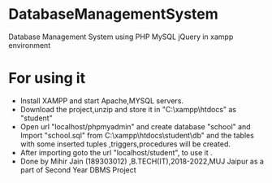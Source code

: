 # DatabaseManagementSystem
Database Management System using PHP MySQL jQuery in xampp environment 

# For using it   
* Install XAMPP and start Apache,MYSQL servers.
* Download the project,unzip and store it in "C:\xampp\htdocs" as "student"
* Open url "localhost/phpmyadmin" and create database "school" and Import "school.sql" from C:\xampp\htdocs\student\db" and the tables with some inserted tuples ,triggers,procedures will be created.
* After importing goto the url "localhost/student", to use it .
* Done by Mihir Jain (189303012) ,B.TECH(IT),2018-2022,MUJ Jaipur as a part of Second Year DBMS Project 
